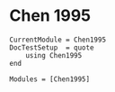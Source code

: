# Chen 1995

```@meta
CurrentModule = Chen1995
DocTestSetup  = quote
    using Chen1995
end
```

```@autodocs
Modules = [Chen1995]
```

